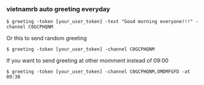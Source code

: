 ### vietnamrb auto greeting everyday

```
$ greeting -token [your_user_token] -text "Good morning everyone!!!" -channel C0GCPHQNM
```
Or this to send random greeting
```
$ greeting -token [your_user_token] -channel C0GCPHQNM
```
If you want to send greeting at other momment instead of 09:00
```
$ greeting -token [your_user_token] -channel C0GCPHQNM,OMDMFGFD -at 09:30
```
